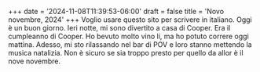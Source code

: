 +++
date = '2024-11-08T11:39:53-06:00'
draft = false
title = 'Novo novembre, 2024'
+++
Voglio usare questo sito per scrivere in italiano. Oggi è un buon giorno. Ieri notte, mi sono divertito a casa di Cooper. Era il
cumpleanno di Cooper. Ho bevuto molto vino lí, ma ho potuto correre oggi mattina. Adesso, mi sto rilassando nel bar di POV e loro
stanno mettendo la musica natalizia. Non è sicuro se sia troppo presto per quello da allor è il nove novembre.